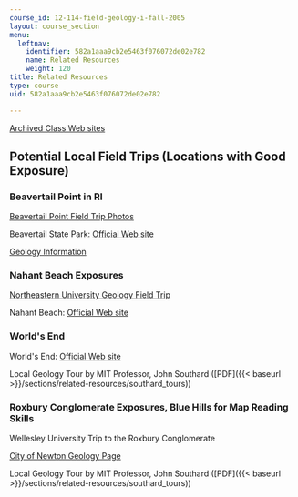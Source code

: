 ```yaml
---
course_id: 12-114-field-geology-i-fall-2005
layout: course_section
menu:
  leftnav:
    identifier: 582a1aaa9cb2e5463f076072de02e782
    name: Related Resources
    weight: 120
title: Related Resources
type: course
uid: 582a1aaa9cb2e5463f076072de02e782

---
```


[Archived Class Web sites](http://web.mit.edu/12.114/05_fall/www/)

Potential Local Field Trips (Locations with Good Exposure)
----------------------------------------------------------

### Beavertail Point in RI

[Beavertail Point Field Trip Photos](http://web.mit.edu/12.114/05_fall/www/images/2005.09.19_bevertail/index.html)

Beavertail State Park: [Official Web site](http://www.riparks.com/Locations/LocationBeavertail.html)

[Geology Information](https://bestcrystals.com/)

### Nahant Beach Exposures

[Northeastern University Geology Field Trip](https://cos.northeastern.edu/marinescience/outreach/field-trips-to-the-msc/)

Nahant Beach: [Official Web site](https://essexheritage.org/attractions/lynnnahant-beach-reservation)

### World's End

World's End: [Official Web site](http://www.thetrustees.org/places-to-visit/south-of-boston/worlds-end.html)

Local Geology Tour by MIT Professor, John Southard ([PDF]({{< baseurl >}}/sections/related-resources/southard_tours))

### Roxbury Conglomerate Exposures, Blue Hills for Map Reading Skills

Wellesley University Trip to the Roxbury Conglomerate

[City of Newton Geology Page](https://www.newtonma.gov/government/planning/boards-commissions/conservation-commission/public-education-and-involvement/geology-of-newton)

Local Geology Tour by MIT Professor, John Southard ([PDF]({{< baseurl >}}/sections/related-resources/southard_tours))